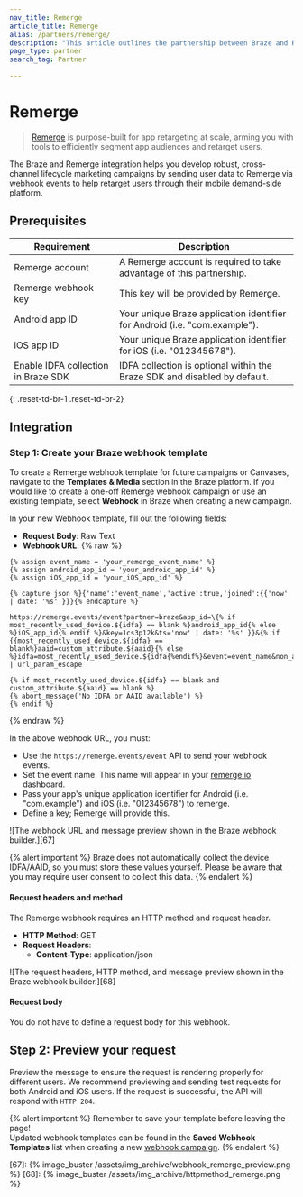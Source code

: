 ```yaml
---
nav_title: Remerge
article_title: Remerge
alias: /partners/remerge/
description: "This article outlines the partnership between Braze and Remerge, a purpose-built app for retargeting at scale, arming you with tools to efficiently segment app audiences and retarget users."
page_type: partner
search_tag: Partner

---
```


# Remerge

> [Remerge](https://www.remerge.io/) is purpose-built for app retargeting at scale, arming you with tools to efficiently segment app audiences and retarget users.

The Braze and Remerge integration helps you develop robust, cross-channel lifecycle marketing campaigns by sending user data to Remerge via webhook events to help retarget users through their mobile demand-side platform.

## Prerequisites

| Requirement | Description |
|---|---|
| Remerge account | A Remerge account is required to take advantage of this partnership. |
| Remerge webhook key | This key will be provided by Remerge. |
| Android app ID | Your unique Braze application identifier for Android (i.e. "com.example"). |
| iOS app ID | Your unique Braze application identifier for iOS (i.e. "012345678"). |
| Enable IDFA collection in Braze SDK | IDFA collection is optional within the Braze SDK and disabled by default. | 
{: .reset-td-br-1 .reset-td-br-2}

## Integration

### Step 1: Create your Braze webhook template

To create a Remerge webhook template for future campaigns or Canvases, navigate to the **Templates & Media** section in the Braze platform. If you would like to create a one-off Remerge webhook campaign or use an existing template, select **Webhook** in Braze when creating a new campaign.

In your new Webhook template, fill out the following fields:
- **Request Body**: Raw Text
- **Webhook URL**: 
{% raw %}
```liquid
{% assign event_name = 'your_remerge_event_name' %} 
{% assign android_app_id = 'your_android_app_id' %} 
{% assign iOS_app_id = 'your_iOS_app_id' %}

{% capture json %}{'name':'event_name','active':true,'joined':{{'now' | date: '%s' }}}{% endcapture %}

https://remerge.events/event?partner=braze&app_id=\{% if most_recently_used_device.${idfa} == blank %}android_app_id{% else %}iOS_app_id{% endif %}&key=1cs3p12k&ts='now' | date: '%s' }}&{% if {{most_recently_used_device.${idfa} == blank%}aaid=custom_attribute.${aaid}{% else %}idfa=most_recently_used_device.${idfa{%endif%}&event=event_name&non_app_event=true&data=json | url_param_escape

{% if most_recently_used_device.${idfa} == blank and custom_attribute.${aaid} == blank %}
{% abort_message('No IDFA or AAID available') %}
{% endif %}
```
{% endraw %}

In the above webhook URL, you must:
- Use the `https://remerge.events/event` API to send your webhook events.
- Set the event name. This name will appear in your [remerge.io][65] dashboard.
- Pass your app's unique application identifier for Android (i.e. "com.example") and iOS (i.e. "012345678") to remerge.
- Define a key; Remerge will provide this.

![The webhook URL and message preview shown in the Braze webhook builder.][67]

{% alert important %}
Braze does not automatically collect the device IDFA/AAID, so you must store these values yourself. Please be aware that you may require user consent to collect this data.
{% endalert %}

#### Request headers and method

The Remerge webhook requires an HTTP method and request header.

- **HTTP Method**: GET
- **Request Headers**:
  - **Content-Type**: application/json

![The request headers, HTTP method, and message preview shown in the Braze webhook builder.][68]

#### Request body

You do not have to define a request body for this webhook.

## Step 2: Preview your request

Preview the message to ensure the request is rendering properly for different users. We recommend previewing and sending test requests for both Android and iOS users. If the request is successful, the API will respond with `HTTP 204`.

{% alert important %}
Remember to save your template before leaving the page! <br>Updated webhook templates can be found in the **Saved Webhook Templates** list when creating a new [webhook campaign]({{site.baseurl}}/user_guide/message_building_by_channel/webhooks/creating_a_webhook/). 
{% endalert %}

[65]: https://www.remerge.io/
[66]: https://help.remerge.io/hc/en-us/articles/115003046534-Remerge-Event-Tracking-API
[67]: {% image_buster /assets/img_archive/webhook_remerge_preview.png %}
[68]: {% image_buster /assets/img_archive/httpmethod_remerge.png %}
